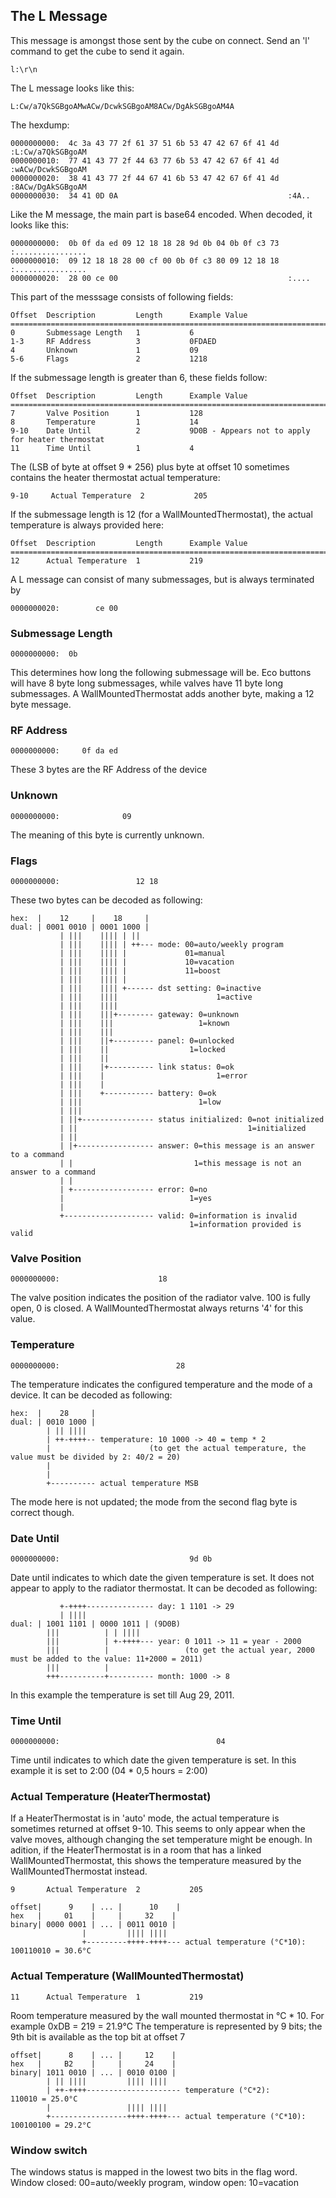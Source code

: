 ## The L Message

This message is amongst those sent by the cube on connect. Send an 'l' command to get the cube to send it again.
    
    l:\r\n

The L message looks like this:

    L:Cw/a7QkSGBgoAMwACw/DcwkSGBgoAM8ACw/DgAkSGBgoAM4A

The hexdump:

    0000000000:  4c 3a 43 77 2f 61 37 51 6b 53 47 42 67 6f 41 4d  :L:Cw/a7QkSGBgoAM
    0000000010:  77 41 43 77 2f 44 63 77 6b 53 47 42 67 6f 41 4d  :wACw/DcwkSGBgoAM
    0000000020:  38 41 43 77 2f 44 67 41 6b 53 47 42 67 6f 41 4d  :8ACw/DgAkSGBgoAM
    0000000030:  34 41 0D 0A                                      :4A..

Like the M message, the main part is base64 encoded. When decoded, it looks like this:

    0000000000:  0b 0f da ed 09 12 18 18 28 9d 0b 04 0b 0f c3 73  :................
    0000000010:  09 12 18 18 28 00 cf 00 0b 0f c3 80 09 12 18 18  :................
    0000000020:  28 00 ce 00                                      :....

This part of the messsage consists of following fields:

    Offset  Description         Length      Example Value
    ==============================================================================
    0       Submessage Length   1           6
    1-3     RF Address          3           0FDAED
    4       Unknown             1           09
    5-6     Flags               2           1218

If the submessage length is greater than 6, these fields follow:

    Offset  Description         Length      Example Value
    ==============================================================================
    7       Valve Position      1           128
    8       Temperature         1           14
    9-10    Date Until          2           9D0B - Appears not to apply for heater thermostat
    11      Time Until          1           4

The (LSB of byte at offset 9 * 256) plus byte at offset 10 sometimes contains the heater thermostat actual temperature:

    9-10     Actual Temperature  2           205

If the submessage length is 12 (for a WallMountedThermostat), the actual temperature is always provided here:

    Offset  Description         Length      Example Value
    ==============================================================================
    12      Actual Temperature  1           219

A L message can consist of many submessages, but is always terminated by 

    0000000020:        ce 00 

### Submessage Length

    0000000000:  0b
    
This determines how long the following submessage will be. Eco buttons will have 8 byte long submessages, while valves have 11 byte long submessages. A WallMountedThermostat adds another byte, making a 12 byte message.

### RF Address

    0000000000:     0f da ed

These 3 bytes are the RF Address of the device

### Unknown

    0000000000:              09

The meaning of this byte is currently unknown.

### Flags

    0000000000:                 12 18

These two bytes can be decoded as following:

    hex:  |    12     |    18     |
    dual: | 0001 0010 | 0001 1000 |
               | |||    |||| | ||
               | |||    |||| | ++--- mode: 00=auto/weekly program
               | |||    |||| |             01=manual
               | |||    |||| |             10=vacation
               | |||    |||| |             11=boost
               | |||    |||| |
               | |||    |||| +------ dst setting: 0=inactive
               | |||    ||||                      1=active
               | |||    ||||
               | |||    |||+-------- gateway: 0=unknown
               | |||    |||                   1=known
               | |||    |||
               | |||    ||+--------- panel: 0=unlocked
               | |||    ||                  1=locked
               | |||    ||
               | |||    |+---------- link status: 0=ok
               | |||    |                         1=error
               | |||    |
               | |||    +----------- battery: 0=ok
               | |||                          1=low
               | |||
               | ||+---------------- status initialized: 0=not initialized
               | ||                                      1=initialized
               | ||
               | |+----------------- answer: 0=this message is an answer to a command
               | |                           1=this message is not an answer to a command
               | |
               | +------------------ error: 0=no
               |                            1=yes
               |
               +-------------------- valid: 0=information is invalid
                                            1=information provided is valid

### Valve Position

    0000000000:                      18

The valve position indicates the position of the radiator valve. 100 is fully open, 0 is closed.
A WallMountedThermostat always returns '4' for this value.

### Temperature

    0000000000:                          28

The temperature indicates the configured temperature and the mode of a device. It can be decoded as following:

    hex:  |    28     |
    dual: | 0010 1000 |
            | || ||||
            | ++-++++-- temperature: 10 1000 -> 40 = temp * 2
            |                      (to get the actual temperature, the value must be divided by 2: 40/2 = 20)
            |
            |
            +---------- actual temperature MSB

The mode here is not updated; the mode from the second flag byte is correct though.

### Date Until

    0000000000:                             9d 0b

Date until indicates to which date the given temperature is set. It does not appear to apply to the radiator thermostat.  It can be decoded as following:

               +-++++--------------- day: 1 1101 -> 29
               | ||||  
    dual: | 1001 1101 | 0000 1011 | (9D0B)
            |||          | | ||||
            |||          | +-++++--- year: 0 1011 -> 11 = year - 2000
            |||          |                 (to get the actual year, 2000 must be added to the value: 11+2000 = 2011)
            |||          |
            +++----------+---------- month: 1000 -> 8

In this example the temperature is set till Aug 29, 2011.

### Time Until

    0000000000:                                   04

Time until indicates to which date the given temperature is set. In this example it is set to 2:00 (04 * 0,5 hours = 2:00)

### Actual Temperature (HeaterThermostat)

If a HeaterThermostat is in 'auto' mode, the actual temperature is sometimes returned at offset 9-10. This seems to only appear when the valve moves, although changing the set temperature might be enough. In adition, if the HeaterThermostat is in a room that has a linked WallMountedThermostat, this shows the temperature measured by the WallMountedThermostat instead.

    9       Actual Temperature  2           205

    offset|      9    | ... |      10    |
    hex   |     01    |     |     32    |
    binary| 0000 0001 | ... | 0011 0010 |
                    |         |||| ||||
                    +---------++++-++++--- actual temperature (°C*10): 100110010 = 30.6°C
    
### Actual Temperature (WallMountedThermostat)

    11      Actual Temperature  1           219

Room temperature measured by the wall mounted thermostat in °C * 10. For example 0xDB = 219 = 21.9°C
The temperature is represented by 9 bits; the 9th bit is available as the top bit at offset 7

    offset|      8    | ... |     12    |
    hex   |     B2    |     |     24    |
    binary| 1011 0010 | ... | 0010 0100 |
            | || ||||         |||| ||||
            | ++-++++--------------------- temperature (°C*2):            110010 = 25.0°C
            |                 |||| ||||
            +-----------------++++-++++--- actual temperature (°C*10): 100100100 = 29.2°C

### Window switch

The windows status is mapped in the lowest two bits in the flag word. 
Window closed: 00=auto/weekly program, window open: 10=vacation
